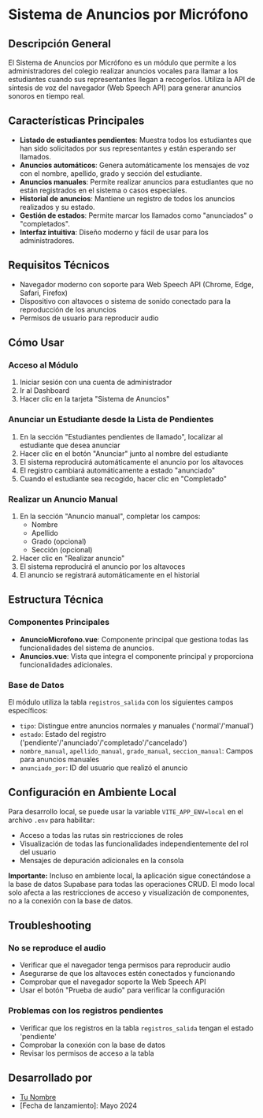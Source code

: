 # Sistema de Anuncios por Micrófono

## Descripción General

El Sistema de Anuncios por Micrófono es un módulo que permite a los administradores del colegio realizar anuncios vocales para llamar a los estudiantes cuando sus representantes llegan a recogerlos. Utiliza la API de síntesis de voz del navegador (Web Speech API) para generar anuncios sonoros en tiempo real.

## Características Principales

- **Listado de estudiantes pendientes**: Muestra todos los estudiantes que han sido solicitados por sus representantes y están esperando ser llamados.
- **Anuncios automáticos**: Genera automáticamente los mensajes de voz con el nombre, apellido, grado y sección del estudiante.
- **Anuncios manuales**: Permite realizar anuncios para estudiantes que no están registrados en el sistema o casos especiales.
- **Historial de anuncios**: Mantiene un registro de todos los anuncios realizados y su estado.
- **Gestión de estados**: Permite marcar los llamados como "anunciados" o "completados".
- **Interfaz intuitiva**: Diseño moderno y fácil de usar para los administradores.

## Requisitos Técnicos

- Navegador moderno con soporte para Web Speech API (Chrome, Edge, Safari, Firefox)
- Dispositivo con altavoces o sistema de sonido conectado para la reproducción de los anuncios
- Permisos de usuario para reproducir audio

## Cómo Usar

### Acceso al Módulo

1. Iniciar sesión con una cuenta de administrador
2. Ir al Dashboard
3. Hacer clic en la tarjeta "Sistema de Anuncios"

### Anunciar un Estudiante desde la Lista de Pendientes

1. En la sección "Estudiantes pendientes de llamado", localizar al estudiante que desea anunciar
2. Hacer clic en el botón "Anunciar" junto al nombre del estudiante
3. El sistema reproducirá automáticamente el anuncio por los altavoces
4. El registro cambiará automáticamente a estado "anunciado"
5. Cuando el estudiante sea recogido, hacer clic en "Completado"

### Realizar un Anuncio Manual

1. En la sección "Anuncio manual", completar los campos:
   - Nombre
   - Apellido
   - Grado (opcional)
   - Sección (opcional)
2. Hacer clic en "Realizar anuncio"
3. El sistema reproducirá el anuncio por los altavoces
4. El anuncio se registrará automáticamente en el historial

## Estructura Técnica

### Componentes Principales

- **AnuncioMicrofono.vue**: Componente principal que gestiona todas las funcionalidades del sistema de anuncios.
- **Anuncios.vue**: Vista que integra el componente principal y proporciona funcionalidades adicionales.

### Base de Datos

El módulo utiliza la tabla `registros_salida` con los siguientes campos específicos:

- `tipo`: Distingue entre anuncios normales y manuales ('normal'/'manual')
- `estado`: Estado del registro ('pendiente'/'anunciado'/'completado'/'cancelado')
- `nombre_manual`, `apellido_manual`, `grado_manual`, `seccion_manual`: Campos para anuncios manuales
- `anunciado_por`: ID del usuario que realizó el anuncio

## Configuración en Ambiente Local

Para desarrollo local, se puede usar la variable `VITE_APP_ENV=local` en el archivo `.env` para habilitar:

- Acceso a todas las rutas sin restricciones de roles
- Visualización de todas las funcionalidades independientemente del rol del usuario
- Mensajes de depuración adicionales en la consola

**Importante:** Incluso en ambiente local, la aplicación sigue conectándose a la base de datos Supabase para todas las operaciones CRUD. El modo local solo afecta a las restricciones de acceso y visualización de componentes, no a la conexión con la base de datos.

## Troubleshooting

### No se reproduce el audio

- Verificar que el navegador tenga permisos para reproducir audio
- Asegurarse de que los altavoces estén conectados y funcionando
- Comprobar que el navegador soporte la Web Speech API
- Usar el botón "Prueba de audio" para verificar la configuración

### Problemas con los registros pendientes

- Verificar que los registros en la tabla `registros_salida` tengan el estado 'pendiente'
- Comprobar la conexión con la base de datos
- Revisar los permisos de acceso a la tabla

## Desarrollado por

- [Tu Nombre](mailto:email@ejemplo.com)
- [Fecha de lanzamiento]: Mayo 2024 